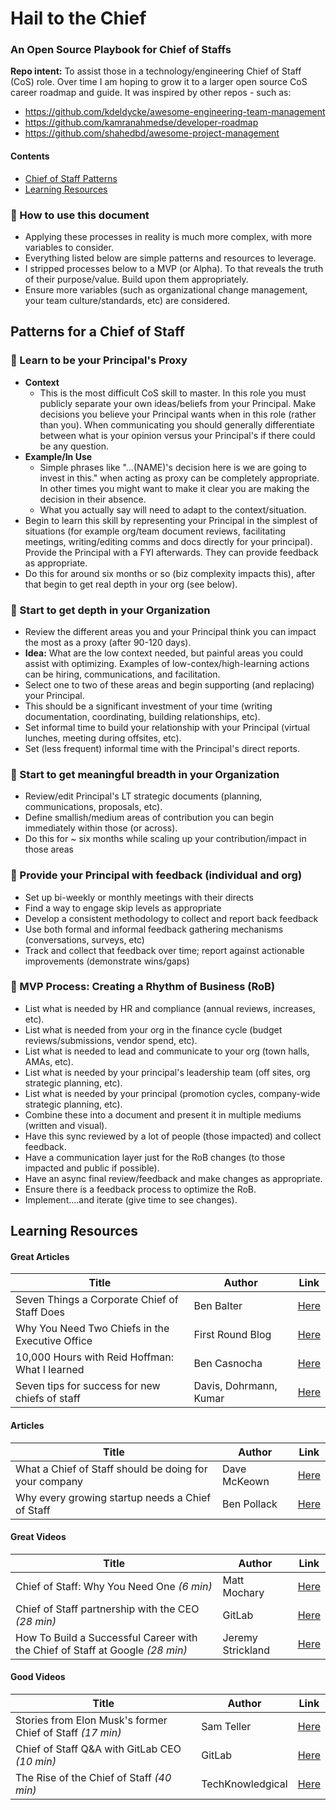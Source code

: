 # Hail to the Chief
### An Open Source Playbook for Chief of Staffs
**Repo intent:** To assist those in a technology/engineering Chief of Staff (CoS) role. Over time I am hoping to grow it to a larger open source CoS career roadmap and guide. It was inspired by other repos - such as:
* https://github.com/kdeldycke/awesome-engineering-team-management
* https://github.com/kamranahmedse/developer-roadmap
* https://github.com/shahedbd/awesome-project-management

#### Contents
- [Chief of Staff Patterns](https://github.com/mattnigh/hail_to_the_chief/edit/main/README.md#chief-of-staff-patterns)
- [Learning Resources](https://github.com/mattnigh/hail_to_the_chief/edit/main/README.md#learning-resources)

### :blue_book: How to use this document
- Applying these processes in reality is much more complex, with more variables to consider.
- Everything listed below are simple patterns and resources to leverage.
- I stripped processes below to a MVP (or Alpha). To that reveals the truth of their purpose/value. Build upon them appropriately.
- Ensure more variables (such as organizational change management, your team culture/standards, etc) are considered.

##  Patterns for a Chief of Staff

###  :mega: Learn to be your Principal's Proxy
- **Context**
  - This is the most difficult CoS skill to master. In this role you must publicly separate your own ideas/beliefs from your Principal. Make decisions you believe your Principal wants when in this role (rather than you). When communicating you should generally differentiate between what is your opinion versus your Principal's if there could be any question.
- **Example/In Use**
  - Simple phrases like "...(NAME)'s decision here is we are going to invest in this." when acting as proxy can be completely appropriate. In other times you might want to make it clear you are making the decision in their absence.
  - What you actually say will need to adapt to the context/situation.
- Begin to learn this skill by representing your Principal in the simplest of situations (for example org/team document reviews, facilitating meetings, writing/editing comms and docs directly for your principal). Provide the Principal with a FYI afterwards. They can provide feedback as appropriate.
- Do this for around six months or so (biz complexity impacts this), after that begin to get real depth in your org (see below).

### 🏢 Start to get depth in your Organization
- Review the different areas you and your Principal think you can impact the most as a proxy (after 90-120 days).
- **Idea:** What are the low context needed, but painful areas you could assist with optimizing. Examples of low-contex/high-learning actions can be hiring, communications, and facilitation.
- Select one to two of these areas and begin supporting (and replacing) your Principal.
- This should be a significant investment of your time (writing documentation, coordinating, building relationships, etc).
- Set informal time to build your relationship with your Principal (virtual lunches, meeting during offsites, etc).
- Set (less frequent) informal time with the Principal's direct reports.

### 🏢 Start to get meaningful breadth in your Organization
- Review/edit Principal's LT strategic documents (planning, communications, proposals, etc).  
- Define smallish/medium areas of contribution you can begin immediately within those (or across).
- Do this for ~ six months while scaling up your contribution/impact in those areas

### 📆 Provide your Principal with feedback (individual and org)
- Set up bi-weekly or monthly meetings with their directs
- Find a way to engage skip levels as appropriate
- Develop a consistent methodology to collect and report back feedback
- Use both formal and informal feedback gathering mechanisms (conversations, surveys, etc)
- Track and collect that feedback over time; report against actionable improvements (demonstrate wins/gaps)

### 📆 MVP Process: Creating a Rhythm of Business (RoB)
- List what is needed by HR and compliance (annual reviews, increases, etc).
- List what is needed from your org in the finance cycle (budget reviews/submissions, vendor spend, etc).
- List what is needed to lead and communicate to your org (town halls, AMAs, etc).
- List what is needed by your principal's leadership team (off sites, org strategic planning, etc).
- List what is needed by your principal (promotion cycles, company-wide strategic planning, etc).
- Combine these into a document and present it in multiple mediums (written and visual).
- Have this sync reviewed by a lot of people (those impacted) and collect feedback.
- Have a communication layer just for the RoB changes (to those impacted and public if possible).
- Have an async final review/feedback and make changes as appropriate.
- Ensure there is a feedback process to optimize the RoB.
- Implement....and iterate (give time to see changes).

## Learning Resources

####

#### Great Articles
| Title | Author |  Link |  
|------|-----------|---|
|  Seven Things a Corporate Chief of Staff Does    |     Ben Balter      | [Here](https://ben.balter.com/2022/03/09/seven-things-a-corporate-chief-of-staff-does/)  |
|  Why You Need Two Chiefs in the Executive Office   |      First Round Blog     | [Here](https://review.firstround.com/why-you-need-two-chiefs-in-the-executive-office)
|  10,000 Hours with Reid Hoffman: What I learned    |     Ben Casnocha      | [Here](https://casnocha.com/reid-hoffman-lessons)  |
|  Seven tips for success for new chiefs of staff |     Davis, Dohrmann, Kumar      | [Here](https://www.mckinsey.com/industries/public-and-social-sector/our-insights/seven-tips-for-success-for-new-chiefs-of-staff-at-government-agencies)  |

#### Articles
| Title | Author |  Link |  
|------|-----------|---|
|  What a Chief of Staff should be doing for your company    |     Dave McKeown      | [Here](https://www.inc.com/dave-mckeown/what-a-chief-of-staff-should-be-doing-for-your-company.html)  |
|  Why every growing startup needs a Chief of Staff   |      Ben Pollack     | [Here](https://www.charthop.com/resources/blog/best-practices/why-every-growing-startup-needs-a-chief-of-staff/)

#### Great Videos
| Title | Author |  Link |  
|------|-----------|---|
|  Chief of Staff: Why You Need One *(6 min)*    |     Matt Mochary      | [Here](https://www.youtube.com/watch?v=EMlyVjgXyH4)  |
|  Chief of Staff partnership with the CEO *(28 min)*   |      GitLab     | [Here](https://www.youtube.com/watch?v=jdlNhxFTAnM)
|  How To Build a Successful Career with the Chief of Staff at Google  *(28 min)*   |     Jeremy Strickland      | [Here](https://www.youtube.com/watch?v=fOSnwpJX-DM)  |


#### Good Videos
| Title | Author |  Link |  
|------|-----------|---|
|  Stories from Elon Musk's former Chief of Staff *(17 min)*    |     Sam Teller      | [Here](https://www.youtube.com/watch?v=4qqSaK4pXnY)  |
|  Chief of Staff Q&A with GitLab CEO  *(10 min)*  |      GitLab     | [Here](https://www.youtube.com/watch?v=uUwmlJfim6U)
|  The Rise of the Chief of Staff *(40 min)*   |     TechKnowledgical      | [Here](https://www.youtube.com/watch?v=4if3GMuGP94)  |



